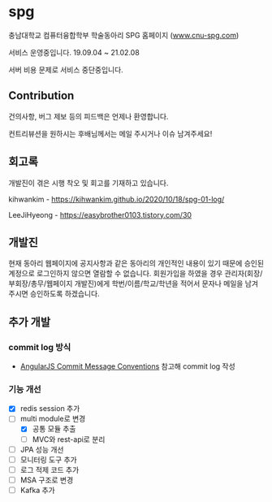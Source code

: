 # spg
충남대학교 컴퓨터융합학부 학술동아리 SPG 홈페이지 
(www.cnu-spg.com)

서비스 운영중입니다. 19.09.04 ~ 21.02.08

서버 비용 문제로 서비스 중단중입니다.

## Contribution
건의사항, 버그 제보 등의 피드백은 언제나 환영합니다.

컨트리뷰션을 원하시는 후배님께서는 메일 주시거나 이슈 남겨주세요!

## 회고록
개발진이 겪은 시행 착오 및 회고를 기재하고 있습니다.

kihwankim - https://kihwankim.github.io/2020/10/18/spg-01-log/

LeeJiHyeong - https://easybrother0103.tistory.com/30

## 개발진

현재 동아리 웹페이지에 공지사항과 같은 동아리의 개인적인 내용이 있기 때문에 승인된 계정으로 로그인하지 않으면 열람할 수 없습니다.
회원가입을 하였을 경우 관리자(회장/부회장/총무/웹페이지 개발진)에게 학번/이름/학교/학년을 적어서 문자나 메일을 남겨주시면 승인하도록 하겠습니다.

## 추가 개발
### commit log 방식
- <a href="https://gist.github.com/stephenparish/9941e89d80e2bc58a153">AngularJS Commit Message Conventions</a> 참고해 commit log 작성

### 기능 개선
- [x] redis session 추가
- [ ] multi module로 변경
    - [x] 공통 모듈 추출
    - [ ] MVC와 rest-api로 분리
- [ ] JPA 성능 개선
- [ ] 모니터링 도구 추가
- [ ] 로그 적제 코드 추가
- [ ] MSA 구조로 변경
- [ ] Kafka 추가
